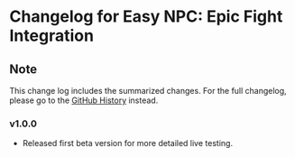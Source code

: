 # Changelog for Easy NPC: Epic Fight Integration

## Note

This change log includes the summarized changes.
For the full changelog, please go to the [GitHub History][history] instead.

### v1.0.0

- Released first beta version for more detailed live testing.

[history]: https://github.com/MarkusBordihn/BOs-Easy-NPC-Epic-Fight/commits/
